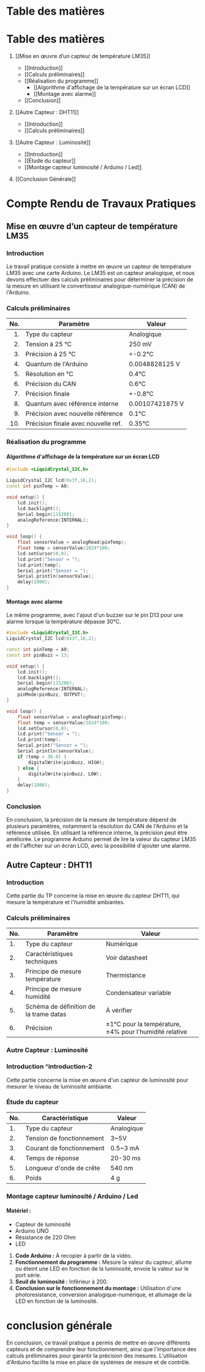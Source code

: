 
# Table des matières
# Table des matières

1. [[Mise en œuvre d’un capteur de température LM35]]
   - [[Introduction]]
   - [[Calculs préliminaires]]
   - [[Réalisation du programme]]
      - [[Algorithme d'affichage de la température sur un écran LCD]]
      - [[Montage avec alarme]]
   - [[Conclusion]]

2. [[Autre Capteur : DHT11]]
   - [[Introduction]]
   - [[Calculs préliminaires]]

3. [[Autre Capteur : Luminosité]]
   - [[Introduction]]
   - [[Étude du capteur]]
   - [[Montage capteur luminosité / Arduino / Led]]

4. [[Conclusion Générale]]


# Compte Rendu de Travaux Pratiques 

## Mise en œuvre d’un capteur de température LM35

### Introduction
Le travail pratique consiste à mettre en œuvre un capteur de température LM35 avec une carte Arduino. Le LM35 est un capteur analogique, et nous devons effectuer des calculs préliminaires pour déterminer la précision de la mesure en utilisant le convertisseur analogique-numérique (CAN) de l'Arduino.

### Calculs préliminaires

| No. | Paramètre                           | Valeur          |
| ---:| ----------------------------------- | --------------- |
|  1. | Type du capteur                     | Analogique      |
|  2. | Tension à 25 °C                     | 250 mV          |
|  3. | Précision à 25 °C                   | +-0.2°C         |
|  4. | Quantum de l'Arduino                | 0.0048828125 V  |
|  5. | Résolution en °C                    | 0.4°C           |
|  6. | Précision du CAN                    | 0.6°C           |
|  7. | Précision finale                    | +-0.8°C         |
|  8. | Quantum avec référence interne      | 0.00107421875 V |
|  9. | Précision avec nouvelle référence   | 0.1°C           |
| 10. | Précision finale avec nouvelle ref. | 0.35°C          |

### Réalisation du programme

#### Algorithme d'affichage de la température sur un écran LCD
```cpp
#include <LiquidCrystal_I2C.h>

LiquidCrystal_I2C lcd(0x3f,16,2); 
const int pinTemp = A0;

void setup() {
    lcd.init();
    lcd.backlight();
    Serial.begin(115200);
    analogReference(INTERNAL);
}

void loop() {
    float sensorValue = analogRead(pinTemp);
    float temp = sensorValue/1024*100;
    lcd.setCursor(0,0);
    lcd.print("Sensor = ");
    lcd.print(temp);
    Serial.print("Sensor = ");
    Serial.println(sensorValue);
    delay(1000);
}
```
#### Montage avec alarme

Le même programme, avec l'ajout d'un buzzer sur le pin D13 pour une alarme lorsque la température dépasse 30°C.
```cpp
#include <LiquidCrystal_I2C.h>
LiquidCrystal_I2C lcd(0x3f,16,2); 

const int pinTemp = A0;
const int pinBuzz = 13;

void setup() {
    lcd.init();
    lcd.backlight();
    Serial.begin(115200);
    analogReference(INTERNAL);
    pinMode(pinBuzz, OUTPUT);
}

void loop() {
    float sensorValue = analogRead(pinTemp);
    float temp = sensorValue/1024*100;
    lcd.setCursor(0,0);
    lcd.print("Sensor = ");
    lcd.print(temp);
    Serial.print("Sensor = ");
    Serial.println(sensorValue);
    if (temp > 30.0) {
        digitalWrite(pinBuzz, HIGH);
    } else {
        digitalWrite(pinBuzz, LOW);
    }
    delay(1000);
}

```
### Conclusion

En conclusion, la précision de la mesure de température dépend de plusieurs paramètres, notamment la résolution du CAN de l'Arduino et la référence utilisée. En utilisant la référence interne, la précision peut être améliorée. Le programme Arduino permet de lire la valeur du capteur LM35 et de l'afficher sur un écran LCD, avec la possibilité d'ajouter une alarme.
## Autre Capteur : DHT11

### Introduction

Cette partie du TP concerne la mise en œuvre du capteur DHT11, qui mesure la température et l'humidité ambiantes.

### Calculs préliminaires

| No. | Paramètre                              | Valeur                                                 |
| --- | -------------------------------------- | ------------------------------------------------------ |
| 1.  | Type du capteur                        | Numérique                                              |
| 2.  | Caractéristiques techniques            | Voir datasheet                                         |
| 3.  | Principe de mesure température         | Thermistance                                           |
| 4.  | Principe de mesure humidité            | Condensateur variable                                  |
| 5.  | Schéma de définition de la trame datas | À vérifier                                             |
| 6.  | Précision                              | ±1°C pour la température, ±4% pour l'humidité relative |
### Autre Capteur : Luminosité

### Introduction ^introduction-2

Cette partie concerne la mise en œuvre d'un capteur de luminosité pour mesurer le niveau de luminosité ambiante.

### Étude du capteur

| No. | Caractéristique           | Valeur     |
| --- | ------------------------- | ---------- |
| 1.  | Type du capteur           | Analogique |
| 2.  | Tension de fonctionnement | 3~5V       |
| 3.  | Courant de fonctionnement | 0.5~3 mA   |
| 4.  | Temps de réponse          | 20-30 ms   |
| 5.  | Longueur d'onde de crête  | 540 nm     |
| 6.  | Poids                     | 4 g        |
### Montage capteur luminosité / Arduino / Led

#### Matériel :

- Capteur de luminosité
- Arduino UNO
- Résistance de 220 Ohm
- LED

1. **Code Arduino :** À recopier à partir de la vidéo.
2. **Fonctionnement du programme :** Mesure la valeur du capteur, allume ou éteint une LED en fonction de la luminosité, envoie la valeur sur le port série.
3. **Seuil de luminosité :** Inférieur à 200.
4. **Conclusion sur le fonctionnement du montage :** Utilisation d'une photoresistance, conversion analogique-numérique, et allumage de la LED en fonction de la luminosité.

# conclusion générale
En conclusion, ce travail pratique a permis de mettre en œuvre différents capteurs et de comprendre leur fonctionnement, ainsi que l'importance des calculs préliminaires pour garantir la précision des mesures. L'utilisation d'Arduino facilite la mise en place de systèmes de mesure et de contrôle.